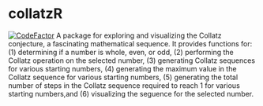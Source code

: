 # collatzR
<a href="https://www.codefactor.io/repository/github/sulmanolieko/collatzr"><img src="https://www.codefactor.io/repository/github/sulmanolieko/collatzr/badge" alt="CodeFactor" /></a>
A package for exploring and visualizing the Collatz conjecture, a fascinating mathematical sequence. It provides functions for: (1) determining if a number is whole, even, or odd, (2) performing the Collatz operation on the selected number, (3) generating Collatz sequences for various starting numbers, (4) generating the maximum value in the Collatz sequence for various starting numbers, (5) generating the total number of steps in the Collatz sequence required to reach 1 for various starting numbers,and (6) visualizing the seguence for the selected number.

